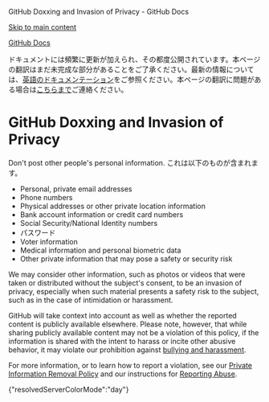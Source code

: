 GitHub Doxxing and Invasion of Privacy - GitHub Docs

[Skip to main content](#main-content)

[](/ja)[GitHub Docs](/ja)

ドキュメントには頻繁に更新が加えられ、その都度公開されています。本ページの翻訳はまだ未完成な部分があることをご了承ください。最新の情報については、[英語のドキュメンテーション](/en)をご参照ください。本ページの翻訳に問題がある場合は[こちらまで](https://github.com/contact?form[subject]=translation%20issue%20on%20docs.github.com&form[comments]=)ご連絡ください。

GitHub Doxxing and Invasion of Privacy
==========

Don't post other people's personal information. これは以下のものが含まれます。

* Personal, private email addresses
* Phone numbers
* Physical addresses or other private location information
* Bank account information or credit card numbers
* Social Security/National Identity numbers
* パスワード
* Voter information
* Medical information and personal biometric data
* Other private information that may pose a safety or security risk

We may consider other information, such as photos or videos that were taken or distributed without the subject's consent, to be an invasion of privacy, especially when such material presents a safety risk to the subject, such as in the case of intimidation or harassment.

GitHub will take context into account as well as whether the reported content is publicly available elsewhere. Please note, however, that while sharing publicly available content may not be a violation of this policy, if the information is shared with the intent to harass or incite other abusive behavior, it may violate our prohibition against [bullying and harassment](/ja/github/site-policy/github-bullying-and-harassment).

For more information, or to learn how to report a violation, see our [Private Information Removal Policy](/ja/github/site-policy/github-private-information-removal-policy) and our instructions for [Reporting Abuse](/ja/communities/maintaining-your-safety-on-github/reporting-abuse-or-spam).

{"resolvedServerColorMode":"day"}
